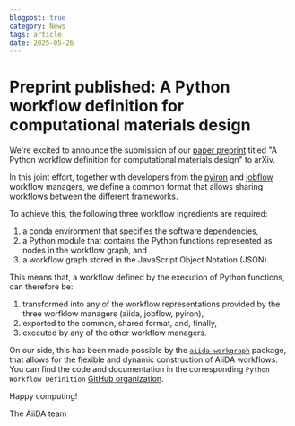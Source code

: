 ```yaml
---
blogpost: true
category: News
tags: article
date: 2025-05-26
---
```


# Preprint published: A Python workflow definition for computational materials design

We're excited to announce the submission of our [paper preprint](https://arxiv.org/abs/2505.20366) titled "A Python workflow definition for computational materials design" to arXiv.

In this joint effort, together with developers from the [pyiron](https://github.com/pyiron) and [jobflow](https://github.com/materialsproject/jobflow) workflow managers, we define a common format that allows sharing workflows between the different frameworks.

To achieve this, the following three workflow ingredients are required:
1. a conda environment that specifies the software dependencies,
1. a Python module that contains the Python functions represented as nodes in the workflow graph, and
1. a workflow graph stored in the JavaScript Object Notation (JSON).

This means that, a workflow defined by the execution of Python functions, can therefore be:
1. transformed into any of the workflow representations provided by the three worfklow managers (aiida, jobflow, pyiron),
1. exported to the common, shared format, and, finally,
1. executed by any of the other workflow managers.

On our side, this has been made possible by the [`aiida-workgraph`](https://github.com/aiidateam/aiida-workgraph/) package, that allows for the flexible and dynamic construction of AiiDA workflows.
You can find the code and documentation in the corresponding `Python Workflow Definition` [GitHub organization](https://github.com/pythonworkflow).

Happy computing!

The AiiDA team
